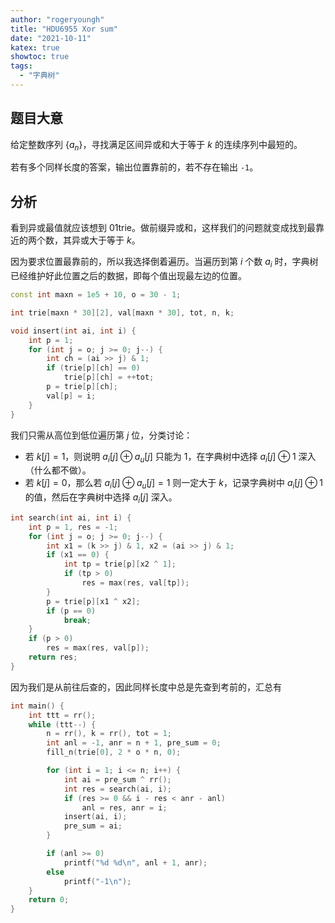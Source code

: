 ```yaml
---
author: "rogeryoungh"
title: "HDU6955 Xor sum"
date: "2021-10-11"
katex: true
showtoc: true
tags:
  - "字典树"
---
```


## 题目大意

给定整数序列 $\{a_n\}$，寻找满足区间异或和大于等于 $k$ 的连续序列中最短的。

若有多个同样长度的答案，输出位置靠前的，若不存在输出 `-1`。

## 分析

看到异或最值就应该想到 01trie。做前缀异或和，这样我们的问题就变成找到最靠近的两个数，其异或大于等于 $k$。

因为要求位置最靠前的，所以我选择倒着遍历。当遍历到第 $i$ 个数 $a_i$ 时，字典树已经维护好此位置之后的数据，即每个值出现最左边的位置。

```cpp
const int maxn = 1e5 + 10, o = 30 - 1;

int trie[maxn * 30][2], val[maxn * 30], tot, n, k;

void insert(int ai, int i) {
	int p = 1;
	for (int j = o; j >= 0; j--) {
		int ch = (ai >> j) & 1;
		if (trie[p][ch] == 0)
			trie[p][ch] = ++tot;
		p = trie[p][ch];
		val[p] = i;
	}
}
```

我们只需从高位到低位遍历第 $j$ 位，分类讨论：

- 若 $k[j] = 1$，则说明 $a_i[j] \oplus a_u[j]$ 只能为 $1$，在字典树中选择 $a_i[j] \oplus 1$ 深入（什么都不做）。
- 若 $k[j] = 0$，那么若 $a_i[j] \oplus a_u[j] = 1$ 则一定大于 $k$，记录字典树中 $a_i[j] \oplus 1$ 的值，然后在字典树中选择 $a_i[j]$ 深入。

```cpp
int search(int ai, int i) {
	int p = 1, res = -1;
	for (int j = o; j >= 0; j--) {
		int x1 = (k >> j) & 1, x2 = (ai >> j) & 1;
		if (x1 == 0) {
			int tp = trie[p][x2 ^ 1];
			if (tp > 0)
				res = max(res, val[tp]);
		}
		p = trie[p][x1 ^ x2];
		if (p == 0)
			break;
	}
	if (p > 0)
		res = max(res, val[p]);
	return res;
}
```

因为我们是从前往后查的，因此同样长度中总是先查到考前的，汇总有

```cpp
int main() {
	int ttt = rr();
	while (ttt--) {
		n = rr(), k = rr(), tot = 1;
		int anl = -1, anr = n + 1, pre_sum = 0;
		fill_n(trie[0], 2 * o * n, 0);

		for (int i = 1; i <= n; i++) {
			int ai = pre_sum ^ rr();
			int res = search(ai, i);
			if (res >= 0 && i - res < anr - anl)
				anl = res, anr = i;
			insert(ai, i);
			pre_sum = ai;
		}

		if (anl >= 0)
			printf("%d %d\n", anl + 1, anr);
		else
			printf("-1\n");
	}
	return 0;
}
```
